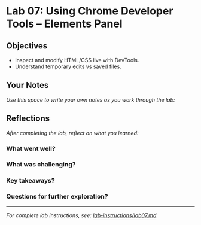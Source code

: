 # Lab 07: Using Chrome Developer Tools – Elements Panel

## Objectives

- Inspect and modify HTML/CSS live with DevTools.
- Understand temporary edits vs saved files.

## Your Notes

_Use this space to write your own notes as you work through the lab:_

## Reflections

_After completing the lab, reflect on what you learned:_

### What went well?

### What was challenging?

### Key takeaways?

### Questions for further exploration?

---

_For complete lab instructions, see: [lab-instructions/lab07.md](../lab-instructions/lab07.md)_
